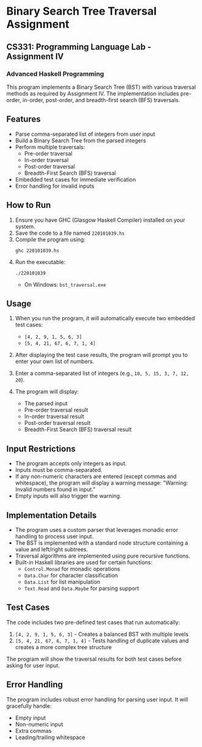 # Binary Search Tree Traversal Assignment

## CS331: Programming Language Lab - Assignment IV
### Advanced Haskell Programming

This program implements a Binary Search Tree (BST) with various traversal methods as required by Assignment IV. The implementation includes pre-order, in-order, post-order, and breadth-first search (BFS) traversals.

## Features

- Parse comma-separated list of integers from user input
- Build a Binary Search Tree from the parsed integers
- Perform multiple traversals:
  - Pre-order traversal
  - In-order traversal
  - Post-order traversal
  - Breadth-First Search (BFS) traversal
- Embedded test cases for immediate verification
- Error handling for invalid inputs

## How to Run

1. Ensure you have GHC (Glasgow Haskell Compiler) installed on your system.
2. Save the code to a file named `220101039.hs`
3. Compile the program using:
   ```
   ghc 220101039.hs
   ```
4. Run the executable:
   ```
   ./220101039
   ```
   - On Windows: `bst_traversal.exe`

## Usage

1. When you run the program, it will automatically execute two embedded test cases:
   - `[4, 2, 9, 1, 5, 6, 3]`
   - `[5, 4, 21, 67, 6, 7, 1, 4]`

2. After displaying the test case results, the program will prompt you to enter your own list of numbers.

3. Enter a comma-separated list of integers (e.g., `10, 5, 15, 3, 7, 12, 20`).

4. The program will display:
   - The parsed input
   - Pre-order traversal result
   - In-order traversal result
   - Post-order traversal result
   - Breadth-First Search (BFS) traversal result

## Input Restrictions

- The program accepts only integers as input.
- Inputs must be comma-separated.
- If any non-numeric characters are entered (except commas and whitespace), the program will display a warning message: "Warning: Invalid numbers found in input."
- Empty inputs will also trigger the warning.

## Implementation Details

- The program uses a custom parser that leverages monadic error handling to process user input.
- The BST is implemented with a standard node structure containing a value and left/right subtrees.
- Traversal algorithms are implemented using pure recursive functions.
- Built-in Haskell libraries are used for certain functions:
  - `Control.Monad` for monadic operations
  - `Data.Char` for character classification
  - `Data.List` for list manipulation
  - `Text.Read` and `Data.Maybe` for parsing support

## Test Cases

The code includes two pre-defined test cases that run automatically:

1. `[4, 2, 9, 1, 5, 6, 3]` - Creates a balanced BST with multiple levels
2. `[5, 4, 21, 67, 6, 7, 1, 4]` - Tests handling of duplicate values and creates a more complex tree structure

The program will show the traversal results for both test cases before asking for user input.

## Error Handling

The program includes robust error handling for parsing user input. It will gracefully handle:
- Empty input
- Non-numeric input
- Extra commas
- Leading/trailing whitespace